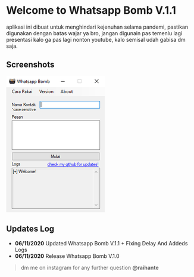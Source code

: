 # Welcome to Whatsapp Bomb V.1.1

aplikasi ini dibuat untuk menghindari kejenuhan selama pandemi, pastikan digunakan dengan batas wajar ya bro, jangan digunain pas temenlu lagi presentasi kalo ga pas lagi nonton youtube, kalo semisal udah gabisa dm saja.

## Screenshots
![image](https://raw.githubusercontent.com/raihante/WhatsappBomb/main/Screenshot_2.png)

## Updates Log

- **06/11/2020** Updated Whatsapp Bomb V.1.1 + Fixing Delay And Addeds Logs
- **06/11/2020** Release Whatsapp Bomb V.1.0

> dm me on instagram for any further question **@raihante**


